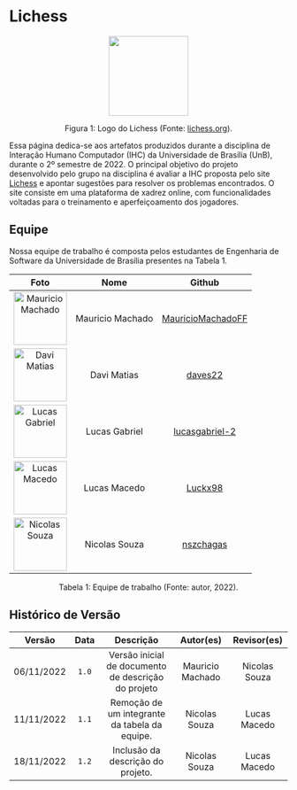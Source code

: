 # Lichess

<div style="text-align: center">
<img src="img/logo.png" style="width:15vw"/>

<p> Figura 1: Logo do Lichess (Fonte: <a href="https://lichess.org/blog/XeRN0BAAACAA7HJu/a-new-logo-for-lichess"> lichess.org</a>).</p>

</div>

Essa página dedica-se aos artefatos produzidos durante a disciplina de Interação Humano Computador (IHC) da Universidade de Brasília (UnB), durante o 2º semestre de 2022. O principal objetivo do projeto desenvolvido pelo grupo na disciplina é avaliar a IHC proposta pelo site [Lichess](https://lichess.org) e apontar sugestões para resolver os problemas encontrados. O site consiste em uma plataforma de xadrez online, com funcionalidades voltadas para o treinamento e aperfeiçoamento dos jogadores.

## Equipe

Nossa equipe de trabalho é composta pelos estudantes de Engenharia de Software da Universidade de Brasília presentes na Tabela 1.

|                                              Foto                                               |       Nome       |                          Github                           |
| :---------------------------------------------------------------------------------------------: | :--------------: | :-------------------------------------------------------: |
| <img src="https://github.com/MauricioMachadoFF.png" alt="Mauricio Machado" style="width: 10vw"> | Mauricio Machado | [MauricioMachadoFF](https://github.com/MauricioMachadoFF) |
|        <img src="https://github.com/daves22.png" alt="Davi Matias" style="width: 10vw">         |   Davi Matias    |           [daves22](https://github.com/daves22)           |
|    <img src="https://github.com/lucasgabriel-2.png" alt="Lucas Gabriel" style="width: 10vw">    |  Lucas Gabriel   |    [lucasgabriel-2](https://github.com/lucasgabriel-2)    |
|        <img src="https://github.com/Luckx98.png" alt="Lucas Macedo" style="width: 10vw">        |   Lucas Macedo   |           [Luckx98](https://github.com/Luckx98)           |
|      <img src="https://github.com/nszchagas.png" alt="Nicolas Souza" style="width: 10vw">       |  Nicolas Souza   |         [nszchagas](https://github.com/nszchagas)         |

<div style="text-align: center">
<p> Tabela 1: Equipe de trabalho (Fonte: autor, 2022).</p>
</div>

## Histórico de Versão

|   Versão   | Data  |                      Descrição                      |    Autor(es)     |  Revisor(es)  |
| :--------: | :---: | :-------------------------------------------------: | :--------------: | :-----------: |
| 06/11/2022 | `1.0` | Versão inicial de documento de descrição do projeto | Mauricio Machado | Nicolas Souza |
| 11/11/2022 | `1.1` |    Remoção de um integrante da tabela da equipe.    |  Nicolas Souza   | Lucas Macedo  |
| 18/11/2022 | `1.2` |          Inclusão da descrição do projeto.          |  Nicolas Souza   | Lucas Macedo  |
